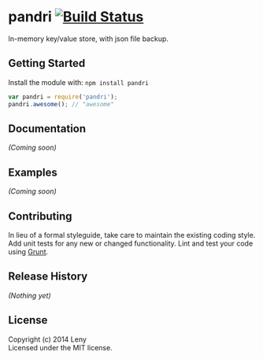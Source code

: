 # pandri [![Build Status](https://secure.travis-ci.org/Leny/pandri.png?branch=master)](http://travis-ci.org/Leny/pandri)

In-memory key/value store, with json file backup.

## Getting Started
Install the module with: `npm install pandri`

```javascript
var pandri = require('pandri');
pandri.awesome(); // "awesome"
```

## Documentation
_(Coming soon)_

## Examples
_(Coming soon)_

## Contributing
In lieu of a formal styleguide, take care to maintain the existing coding style. Add unit tests for any new or changed functionality. Lint and test your code using [Grunt](http://gruntjs.com/).

## Release History
_(Nothing yet)_

## License
Copyright (c) 2014 Leny  
Licensed under the MIT license.
